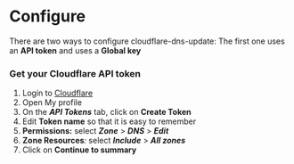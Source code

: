 # Configure

There are two ways to configure cloudflare-dns-update: The first one uses an **API token** and uses a **Global key**

### **Get your Cloudflare API token**

1. Login to [Cloudflare](https://dash.cloudflare.com)
2. Open My profile
3. On the _**API Tokens**_ tab, click on **Create Token**
4. Edit **Token name** so that it is easy to remember
5. **Permissions:** select _**Zone**_ &gt; _**DNS**_ &gt; _**Edit**_
6. **Zone Resources**_:_ select _**Include**_ &gt; _**All zones**_
7. Click on **Continue to summary**

